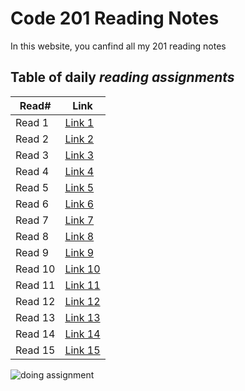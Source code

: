 # Code 201 Reading Notes

In this website, you canfind all my 201 reading notes

## Table of daily *reading assignments*

**Read#**  |  **Link**
-----------|-----------
Read 1 | [Link 1](https://mohammad-samara.github.io/reading-notes/class01)
Read 2 | [Link 2](https://mohammad-samara.github.io/reading-notes/class02)
Read 3 | [Link 3](https://mohammad-samara.github.io/reading-notes/class03)
Read 4 | [Link 4](https://mohammad-samara.github.io/reading-notes/class04)
Read 5 | [Link 5](https://mohammad-samara.github.io/reading-notes/class05)
Read 6 | [Link 6](https://mohammad-samara.github.io/reading-notes/class06)
Read 7 | [Link 7](https://mohammad-samara.github.io/reading-notes/class07)
Read 8 | [Link 8](https://mohammad-samara.github.io/reading-notes/class08)
Read 9 | [Link 9](https://mohammad-samara.github.io/reading-notes/class09)
Read 10 | [Link 10](https://mohammad-samara.github.io/reading-notes/class10)
Read 11 | [Link 11](https://mohammad-samara.github.io/reading-notes/class11)
Read 12 | [Link 12](https://mohammad-samara.github.io/reading-notes/class12)
Read 13 | [Link 13](https://mohammad-samara.github.io/reading-notes/class13)
Read 14 | [Link 14]()
Read 15 | [Link 15]() |

![doing assignment](https://qualityassignmenthelp.com/wp-content/uploads/2016/06/Stay-On-Top-Of-Your-Assignments-with-Comfort-700x300.jpg)